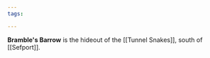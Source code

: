 ```yaml
---
tags:

---
```

**Bramble's Barrow** is the hideout of the [[Tunnel Snakes]], south of [[Sefport]].